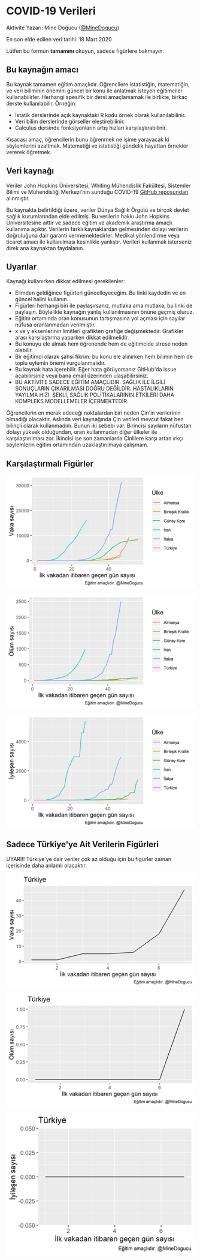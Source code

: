 # COVID-19 Verileri

Aktivite Yazarı: Mine Doğucu ([@MineDogucu](https://twitter.com/MineDogucu))

En son elde edilen veri tarihi: 18 Mart 2020

Lütfen bu formun __tamamını__ okuyun, sadece figürlere bakmayın. 

## Bu kaynağın amacı

Bu kaynak tamamen eğitim amaçlıdır. Öğrencilere istatistiğin, matematiğin, ve veri biliminin önemini güncel bir konu ile anlatmak isteyen eğitimciler kullanabilirler. Herhangi spesifik bir dersi amaçlamamak ile birlikte, birkaç derste kullanılabilir. Örneğin:

- İstatik derslerinde açık kaynaktaki R kodu örnek olarak kullanılabilinir.
- Veri bilim derslerinde görseller eleştirebilinir.
- Calculus dersinde fonksiyonların artış hızları karşılaştırabilinir.

Kısacası amaç, öğrencilerin bunu öğrenmek ne işime yarayacak ki söylemlerini azaltmak. Matematiği ve istatistiği gündelik hayattan örnekler vererek öğretmek.

## Veri kaynağı

Veriler John Hopkins Üniversitesi, Whiting Mühendislik Fakültesi, Sistemler Bilimi ve Mühendisliği Merkezi'nin sunduğu COVID-19 [GitHub reposundan](https://github.com/CSSEGISandData/COVID-19) alınmıştır.

Bu kaynakta belirtildiği üzere, veriler Dünya Sağlık Örgütü ve birçok devlet sağlık kurumlarından elde edilmiş. Bu verilerin hakkı John Hopkins Üniversitesine aittir ve sadece eğitim ve akademik araştırma amaçlı kullanıma açıktır. Verilerin farklı kaynaklardan gelmesinden dolayı verilerin doğruluğuna dair garanti vermemektedirler. Medikal yönlendirme veya ticaret amacı ile kullanılması kesinlikle yanlıştır. Verileri kullanmak isterseniz direk ana kaynaktan faydalanın.

## Uyarılar

Kaynağı kullanırken dikkat edilmesi gerekilenler:

- Elimden geldiğince figürleri güncelleyeceğim. Bu linki kaydedin ve en güncel halini kullanın.
- Figürleri herhangi biri ile paylaşırsanız, mutlaka ama mutlaka, bu linki de paylaşın. Böylelikle kaynağın yanlış kullanılmasının önüne geçmiş oluruz.
- Eğitim ortamında oran konusunun tartışmasına yol açması için sayılar nüfusa oranlanmadan verilmiştir.
- x ve y eksenlerinin limitleri grafikten grafiğe değişmektedir. Grafikler arası karşılaştırma yaparken dikkat edilmelidir. 
- Bu konuyu ele almak hem öğrenende hem de eğitimcide strese neden olabilir. 
- Bir eğitimci olarak şahsi fikrim: bu konu ele alınırken hem bilimin hem de toplu eylemin önemi vurgulanmalıdır.
- Bu kaynak hata içerebilir. Eğer hata görüyorsanız GitHub'da issue açabilirsiniz veya bana email üzerinden ulaşabilirsiniz.
- BU AKTİVİTE SADECE EĞİTİM AMAÇLIDIR. SAĞLIK İLE İLGİLİ SONUÇLARIN ÇIKARILMASI DOĞRU DEĞİLDİR. HASTALIKLARIN YAYILMA HIZI, ŞEKLİ, SAĞLIK POLİTİKALARININ ETKİLERİ DAHA KOMPLEKS MODELLEMELER İÇERMEKTEDİR.

Öğrencilerin en merak edeceği noktalardan biri neden Çin'in verilerinin olmadığı olacaktır. Aslında veri kaynağında Çin verileri mevcut fakat ben bilinçli olarak kullanmadım. Bunun iki sebebi var. Birincisi sayıların nüfustan dolayı yüksek olduğundan, oran kullanmadan diğer ülkeler ile karşılaştırılması zor. İkincisi ise son zamanlarda Çinlilere karşı artan ırkçı söylemlerin eğitim ortamından uzaklaştırılmaya çalışmam.

## Karşılaştırmalı Figürler


![](figs/cases.png)

![](figs/deaths.png)

![](figs/recovery.png)


## Sadece Türkiye'ye Ait Verilerin Figürleri

UYARI!! Türkiye'ye dair veriler çok az olduğu için bu figürler zaman içerisinde daha anlamlı olacaktır.

![](figs/cases_tr.png)

![](figs/deaths_tr.png)

![](figs/recovery_tr.png)
